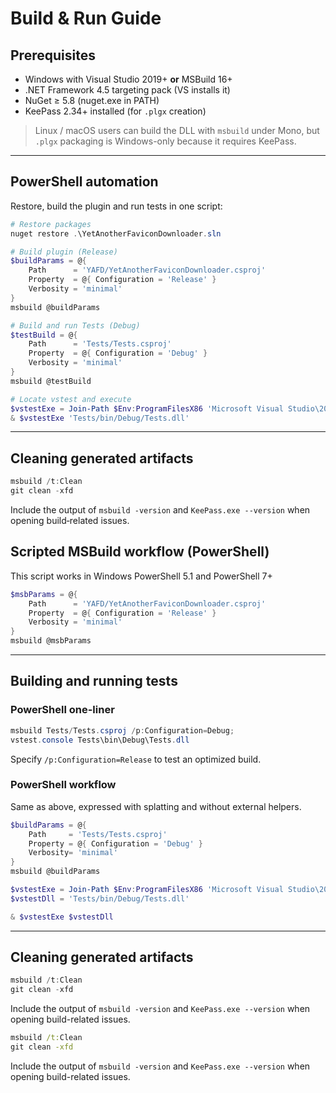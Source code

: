 # Build & Run Guide

## Prerequisites

* Windows with Visual Studio 2019+ **or** MSBuild 16+
* .NET Framework 4.5 targeting pack (VS installs it)
* NuGet ≥ 5.8 (nuget.exe in PATH)
* KeePass 2.34+ installed (for `.plgx` creation)

> Linux / macOS users can build the DLL with `msbuild` under Mono,
> but `.plgx` packaging is Windows-only because it requires KeePass.

---

## PowerShell automation

Restore, build the plugin and run tests in one script:

```powershell
# Restore packages
nuget restore .\YetAnotherFaviconDownloader.sln

# Build plugin (Release)
$buildParams = @{
    Path      = 'YAFD/YetAnotherFaviconDownloader.csproj'
    Property  = @{ Configuration = 'Release' }
    Verbosity = 'minimal'
}
msbuild @buildParams

# Build and run Tests (Debug)
$testBuild = @{
    Path      = 'Tests/Tests.csproj'
    Property  = @{ Configuration = 'Debug' }
    Verbosity = 'minimal'
}
msbuild @testBuild

# Locate vstest and execute
$vstestExe = Join-Path $Env:ProgramFilesX86 'Microsoft Visual Studio\2019\Enterprise\Common7\IDE\Extensions\TestPlatform\vstest.console.exe'
& $vstestExe 'Tests/bin/Debug/Tests.dll'
```

---

## Cleaning generated artifacts

```powershell
msbuild /t:Clean
git clean -xfd
```

Include the output of `msbuild -version` and `KeePass.exe --version` when opening build‐related issues.

## Scripted MSBuild workflow (PowerShell)

This script works in Windows PowerShell 5.1 and PowerShell 7+

```powershell
$msbParams = @{
    Path      = 'YAFD/YetAnotherFaviconDownloader.csproj'
    Property  = @{ Configuration = 'Release' }
    Verbosity = 'minimal'
}
msbuild @msbParams
```

---

## Building and running tests

### PowerShell one-liner

```powershell
msbuild Tests/Tests.csproj /p:Configuration=Debug;
vstest.console Tests\bin\Debug\Tests.dll
```

Specify `/p:Configuration=Release` to test an optimized build.

### PowerShell workflow

Same as above, expressed with splatting and without external helpers.

```powershell
$buildParams = @{
    Path     = 'Tests/Tests.csproj'
    Property = @{ Configuration = 'Debug' }
    Verbosity= 'minimal'
}
msbuild @buildParams

$vstestExe = Join-Path $Env:ProgramFilesX86 'Microsoft Visual Studio\2019\Enterprise\Common7\IDE\Extensions\TestPlatform\vstest.console.exe'
$vstestDll = 'Tests/bin/Debug/Tests.dll'

& $vstestExe $vstestDll
```

---

## Cleaning generated artifacts

```powershell
msbuild /t:Clean
git clean -xfd
```

Include the output of `msbuild -version` and `KeePass.exe --version`
when opening build-related issues.

```bat
msbuild /t:Clean
git clean -xfd
```

Include the output of `msbuild -version` and `KeePass.exe --version`
when opening build-related issues.
